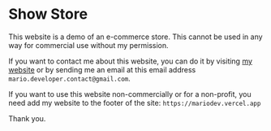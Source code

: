 # Show Store

This website is a demo of an e-commerce store. This cannot be used in any way for commercial use without my permission.

If you want to contact me about this website, you can do it by visiting [my website](https://mariodev.vercel.app) or by sending me an email at this email address `mario.developer.contact@gmail.com`.

If you want to use this website non-commercially or for a non-profit, you need add my website to the footer of the site: `https://mariodev.vercel.app`

Thank you.
